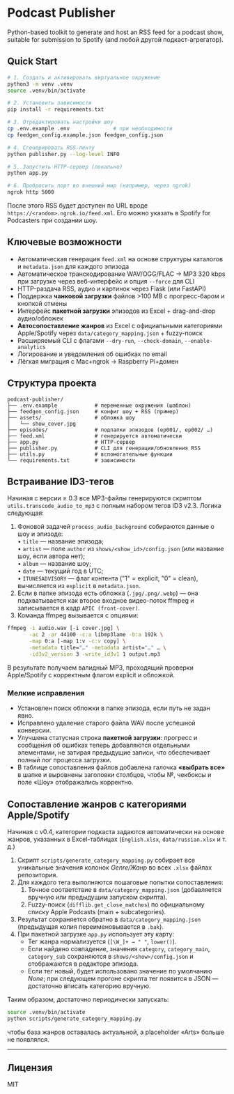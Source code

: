 # Podcast Publisher

Python-based toolkit to generate and host an RSS feed for a podcast show, suitable for submission to Spotify (and любой другой подкаст-агрегатор).

## Quick Start

```bash
# 1. Создать и активировать виртуальное окружение
python3 -m venv .venv
source .venv/bin/activate

# 2. Установить зависимости
pip install -r requirements.txt

# 3. Отредактировать настройки шоу
cp .env.example .env              # при необходимости
cp feedgen_config.example.json feedgen_config.json

# 4. Сгенерировать RSS-ленту
python publisher.py --log-level INFO

# 5. Запустить HTTP-сервер (локально)
python app.py

# 6. Пробросить порт во внешний мир (например, через ngrok)
ngrok http 5000
```

После этого RSS будет доступен по URL вроде `https://<random>.ngrok.io/feed.xml`. Его можно указать в Spotify for Podcasters при создании шоу.

## Ключевые возможности

* Автоматическая генерация `feed.xml` на основе структуры каталогов и `metadata.json` для каждого эпизода
* Автоматическое транскодирование WAV/OGG/FLAC → MP3 320 kbps при загрузке через веб-интерфейс и опция `--force` для CLI
* HTTP-раздача RSS, аудио и картинок через Flask (или FastAPI)
* Поддержка **чанковой загрузки** файлов >100 MB с прогресс-баром и кнопкой отмены
* Интерфейс **пакетной загрузки** эпизодов из Excel + drag-and-drop аудио/обложек
* **Автосопоставление жанров** из Excel с официальными категориями Apple/Spotify через `data/category_mapping.json` + fuzzy-поиск
* Расширяемый CLI с флагами `--dry-run`, `--check-domain`, `--enable-analytics`
* Логирование и уведомления об ошибках по email
* Лёгкая миграция с Mac+ngrok → Raspberry Pi+домен

## Структура проекта
```
podcast-publisher/
├── .env.example            # переменные окружения (шаблон)
├── feedgen_config.json     # конфиг шоу + RSS (пример)
├── assets/                 # обложка шоу
│   └── show_cover.jpg
├── episodes/               # подпапки эпизодов (ep001/, ep002/ …)
├── feed.xml                # генерируется автоматически
├── app.py                  # HTTP-сервер
├── publisher.py            # CLI для генерации/обновления RSS
├── utils.py                # вспомогательные функции
└── requirements.txt        # зависимости
```

## Встраивание ID3-тегов

Начиная с версии ≥ 0.3 все MP3-файлы генерируются скриптом `utils.transcode_audio_to_mp3` с полным набором тегов ID3 v2.3.  Логика следующая:

1. Фоновой задачей `process_audio_background` собираются данные о шоу и эпизоде:  
   • `title` — название эпизода;  
   • `artist` — поле `author` из `shows/<show_id>/config.json` (или название шоу, если автора нет);  
   • `album`  — название шоу;  
   • `date`   — текущий год в UTC;  
   • `ITUNESADVISORY` — флаг контента ("1" = explicit, "0" = clean), вычисляется из `explicit` в `metadata.json`.
2. Если в папке эпизода есть обложка (`.jpg/.png/.webp`) — она подхватывается как второе входное видео-поток ffmpeg и записывается в кадр `APIC (front-cover)`.
3. Команда ffmpeg вызывается с опциями:

```bash
ffmpeg -i audio.wav [-i cover.jpg] \
       -ac 2 -ar 44100 -c:a libmp3lame -b:a 192k \
       -map 0:a [-map 1:v -c:v copy] \
       -metadata title="…" -metadata artist="…" … \
       -id3v2_version 3 -write_id3v1 1 output.mp3
```

В результате получаем валидный MP3, проходящий проверки Apple/Spotify с корректным флагом explicit и обложкой.

### Мелкие исправления
* Установлен поиск обложки в папке эпизода, если путь не задан явно.  
* Исправлено удаление старого файла WAV после успешной конверсии.
* Улучшена статусная строка **пакетной загрузки**: прогресс и сообщения об ошибках теперь добавляются отдельными элементами, не затирая предыдущие записи, что обеспечивает полный лог процесса загрузки.
* В таблице сопоставления файлов добавлена галочка **«выбрать все»** в шапке и выровнены заголовки столбцов, чтобы №, чекбоксы и поле «Шоу» отображались корректно.

## Сопоставление жанров с категориями Apple/Spotify

Начиная с v0.4, категории подкаста задаются автоматически на основе жанров, указанных в Excel-таблицах (`English.xlsx`, `data/russian.xlsx` и т. д.)

1. Скрипт `scripts/generate_category_mapping.py` собирает все уникальные значения колонок *Genre/Жанр* во всех `.xlsx` файлах репозитория.
2. Для каждого тега выполняются пошаговые попытки сопоставления:
   1. Точное соответствие в `data/category_mapping.json` (добавляется вручную или предыдущим запуском скрипта).
   2. Fuzzy-поиск (`difflib.get_close_matches`) по официальному списку Apple Podcasts (main + subcategories).
3. Результат сохраняется обратно в `data/category_mapping.json` (предыдущая копия переименовывается в `.bak`).
4. При пакетной загрузке `app.py` использует эту карту:
   * Тег жанра нормализуется (`[\W_]+ → " "`, `lower()`).
   * Если найдено совпадение, значения `category`, `category_main`, `category_sub` сохраняются в `shows/<show>/config.json` и отображаются в редакторе эпизода.
   * Если тег новый, будет использовано значение по умолчанию *None*; при следующем прогоне скрипта тег появится в JSON — достаточно вписать категорию вручную.

Таким образом, достаточно периодически запускать:

```bash
source .venv/bin/activate
python scripts/generate_category_mapping.py
```

чтобы база жанров оставалась актуальной, а placeholder «Arts» больше не появлялся.

---

## Лицензия
MIT

